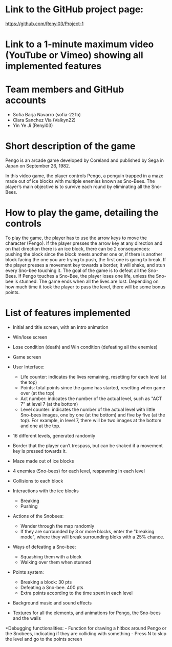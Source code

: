 # Link to the GitHub project page:
https://github.com/Renyi03/Project-1

# Link to a 1-minute maximum video (YouTube or Vimeo) showing all implemented features


# Team members and GitHub accounts
* Sofia Barja Navarro (sofia-221b)
* Clara Sanchez Via (Valkyn22)
* Yin Ye Ji (Renyi03)

# Short description of the game
Pengo is an arcade game developed by Coreland and published by Sega in Japan on September 26, 1982.

In this video game, the player controls Pengo, a penguin trapped in a maze made out of ice blocks with multiple enemies known as Sno-Bees.
The player’s main objective is to survive each round by eliminating all the Sno-Bees.

# How to play the game, detailing the controls
To play the game, the player has to use the arrow keys to move the character (Pengo). If the player presses the arrow key at any direction and on that direction there is an ice block, there can be 2 consequences: pushing the block since the block meets another one or, if there is another block facing the one you are trying to push, the first one is going to break.
If the player presses a movement key towards a border, it will shake, and stun every Sno-bee touching it.
The goal of the game is to defeat all the Sno-Bees. If Pengo touches a Sno-Bee, the player loses one life, unless the Sno-bee is stunned. The game ends when all the lives are lost. Depending on how much time it took the player to pass the level, there will be some bonus points.

# List of features implemented
* Initial and title screen, with an intro animation
* Win/lose screen
* Lose condition (death) and Win condition (defeating all the enemies)
* Game screen
* User Interface:
	- Life counter: indicates the lives remaining, resetting for each level (at the top)
	- Points: total points since the game has started, resetting when game over (at the top)
	- Act number: indicates the number of the actual level, such as "ACT 7" at level 7 (at the bottom)
	- Level counter: indicates the number of the actual level with little Sno-bees images, one by one (at the bottom) and five by five (at the top). For example, in level 7, there will be two images at the bottom and one at the top.
* 16 different levels, generated randomly
* Border that the player can’t trespass, but can be shaked if a movement key is pressed towards it.
* Maze made out of ice blocks
* 4 enemies (Sno-bees) for each level, respawning in each level
* Collisions to each block
* Interactions with the ice blocks
	- Breaking
	- Pushing
* Actions of the Snobees:
	- Wander through the map randomly
	- If they are surrounded by 3 or more blocks, enter the "breaking mode", where they will break surrounding bloks with a 25% chance.
* Ways of defeating a Sno-bee:
	- Squashing them with a block
	- Walking over them when stunned
* Points system:
	- Breaking a block: 30 pts
	- Defeating a Sno-bee. 400 pts
	- Extra points according to the time spent in each level

* Background music and sound effects
* Textures for all the elements, and animations for Pengo, the Sno-bees and the walls

*Debugging functionalities:
	- Function for drawing a hitbox around Pengo or the Snobees, indicating if they are colliding with something
	- Press N to skip the level and go to the points screen